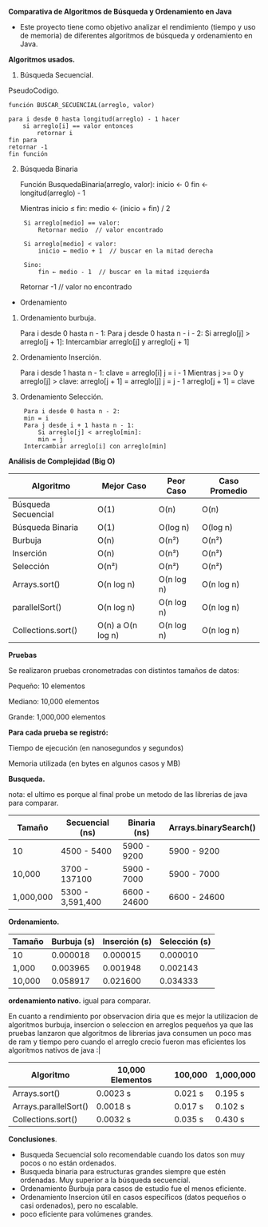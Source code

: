 **Comparativa de Algoritmos de Búsqueda y Ordenamiento en Java**

* Este proyecto tiene como objetivo analizar el rendimiento (tiempo y uso de memoria) de diferentes algoritmos de búsqueda y ordenamiento en Java.

**Algoritmos usados.**

1. Búsqueda Secuencial.

PseudoCodigo.

    función BUSCAR_SECUENCIAL(arreglo, valor)

    para i desde 0 hasta longitud(arreglo) - 1 hacer
        si arreglo[i] == valor entonces
            retornar i
    fin para
    retornar -1
    fin función

2. Búsqueda Binaria

    Función BusquedaBinaria(arreglo, valor):
    inicio ← 0
    fin ← longitud(arreglo) - 1

    Mientras inicio ≤ fin:
        medio ← (inicio + fin) / 2

        Si arreglo[medio] == valor:
            Retornar medio  // valor encontrado

        Si arreglo[medio] < valor:
            inicio ← medio + 1  // buscar en la mitad derecha

        Sino:
            fin ← medio - 1  // buscar en la mitad izquierda

    Retornar -1  // valor no encontrado

* Ordenamiento

1. Ordenamiento burbuja.


     Para i desde 0 hasta n - 1:
    Para j desde 0 hasta n - i - 2:
        Si arreglo[j] > arreglo[j + 1]:
            Intercambiar arreglo[j] y arreglo[j + 1]


2. Ordenamiento Inserción.


    Para i desde 1 hasta n - 1:
    clave = arreglo[i]
    j = i - 1
    Mientras j >= 0 y arreglo[j] > clave:
        arreglo[j + 1] = arreglo[j]
        j = j - 1
    arreglo[j + 1] = clave

3. Ordenamiento Selección.
    
        Para i desde 0 hasta n - 2:
        min = i
        Para j desde i + 1 hasta n - 1:
            Si arreglo[j] < arreglo[min]:
            min = j
        Intercambiar arreglo[i] con arreglo[min]


**Análisis de Complejidad (Big O)**

| Algoritmo           | Mejor Caso        | Peor Caso  | Caso Promedio |
| ------------------- | ----------------- | ---------- | ------------- |
| Búsqueda Secuencial | O(1)              | O(n)       | O(n)          |
| Búsqueda Binaria    | O(1)              | O(log n)   | O(log n)      |
| Burbuja             | O(n)              | O(n²)      | O(n²)         |
| Inserción           | O(n)              | O(n²)      | O(n²)         |
| Selección           | O(n²)             | O(n²)      | O(n²)         |
| Arrays.sort()       | O(n log n)        | O(n log n) | O(n log n)    |
| parallelSort()      | O(n log n)        | O(n log n) | O(n log n)    |
| Collections.sort()  | O(n) a O(n log n) | O(n log n) | O(n log n)    |


**Pruebas**

Se realizaron pruebas cronometradas con distintos tamaños de datos:

 Pequeño: 10 elementos

 Mediano: 10,000 elementos

 Grande: 1,000,000 elementos

**Para cada prueba se registró:**

Tiempo de ejecución (en nanosegundos y segundos)

Memoria utilizada (en bytes en algunos casos y MB)

**Busqueda.**

nota: el ultimo es porque al final probe un metodo de las librerias de java para comparar.


| Tamaño    | Secuencial (ns)  | Binaria (ns) | Arrays.binarySearch() |
| --------- |------------------| ------------ |-----------------------|
| 10        | 4500 - 5400      | 5900 - 9200  | 5900 - 9200           |
| 10,000    | 3700 - 137100    | 5900 - 7000 | 5900 - 7000           |
| 1,000,000 | 5300 - 3,591,400 | 6600 - 24600 | 6600 - 24600          |


**Ordenamiento.**

| Tamaño | Burbuja (s) | Inserción (s) | Selección (s) |
| ------ | ----------- | ------------- | ------------- |
| 10     | 0.000018    | 0.000015      | 0.000010      |
| 1,000  | 0.003965    | 0.001948      | 0.002143      |
| 10,000 | 0.058917    | 0.021600      | 0.034333      |


**ordenamiento nativo.**
igual para comparar. 

En cuanto a rendimiento por observacion diria que es mejor la
utilizacion de algoritmos burbuja, insercion o seleccion en arreglos pequeños 
ya que las pruebas lanzaron que algoritmos de librerias java consumen
un poco mas de ram  y tiempo pero cuando el arreglo crecio fueron mas eficientes los algoritmos nativos de java :|

| Algoritmo             | 10,000 Elementos | 100,000   | 1,000,000 |
| --------------------- | ---------------- | --------- | --------- |
| Arrays.sort()         | 0.0023 s       | 0.021 s | 0.195 s |
| Arrays.parallelSort() | 0.0018 s       | 0.017 s | 0.102 s |
| Collections.sort()    | 0.0032 s       | 0.035 s | 0.430 s |


**Conclusiones**.

 * Busqueda Secuencial solo recomendable cuando los datos son muy pocos o no están ordenados.
 * Busqueda binaria para estructuras grandes siempre que estén ordenadas. Muy superior a la búsqueda secuencial.
 * Ordenamiento Burbuja para casos de estudio fue el menos eficiente.
 * Ordenamiento Insercion útil en casos específicos (datos pequeños o casi ordenados), pero no escalable.
 * poco eficiente para volúmenes grandes.
